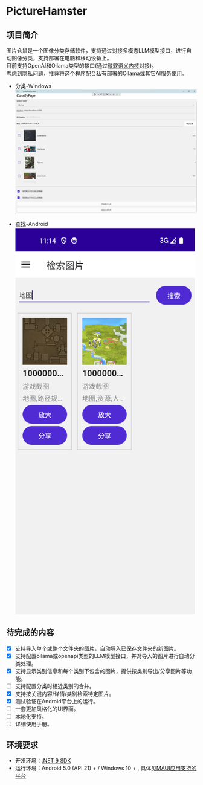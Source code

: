 # PictureHamster

## 项目简介
图片仓鼠是一个图像分类存储软件，支持通过对接多模态LLM模型接口，进行自动图像分类，支持部署在电脑和移动设备上。   
目前支持OpenAI和Ollama类型的接口(通过[微软语义内核](https://learn.microsoft.com/semantic-kernel/)对接)。   
考虑到隐私问题，推荐将这个程序配合私有部署的Ollama或其它AI服务使用。

- 分类-Windows
![分类界面-Windows](img/ClassifyPage-Windows.png)

- 查找-Android    
![查找界面-Android](img/RetrievePage-Android.png)

## 待完成的内容     
- [x] 支持导入单个或整个文件夹的图片，自动导入已保存文件夹的新图片。
- [x] 支持配置ollama或openapi类型的LLM模型接口，并对导入的图片进行自动分类处理。
- [x] 支持显示类别信息和每个类别下包含的图片，提供按类别导出/分享图片等功能。
- [ ] 支持配置分类时相近类别的合并。
- [x] 支持按关键内容/详情/类别检索特定图片。
- [x] 测试验证在Android平台上的运行。
- [ ] 一套更加风格化的UI界面。
- [ ] 本地化支持。
- [ ] 详细使用手册。

## 环境要求
- 开发环境：[.NET 9 SDK](https://dotnet.microsoft.com/download/dotnet/9.0)
- 运行环境：Android 5.0 (API 21) +  / Windows 10 + , 具体见[MAUI应用支持的平台](https://learn.microsoft.com/dotnet/maui/supported-platforms?view=net-maui-9.0)
